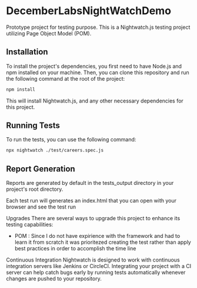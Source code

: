# DecemberLabsNightWatchDemo
Prototype project for testing purpose. This is a Nightwatch.js testing project utilizing Page Object Model (POM).

## Installation
To install the project's dependencies, you first need to have Node.js and npm installed on your machine. Then, you can clone this repository and run the following command at the root of the project:

```bash
npm install
```
This will install Nightwatch.js, and any other necessary dependencies for this project.

## Running Tests
To run the tests, you can use the following command:

```bash
npx nightwatch ./test/careers.spec.js
```

## Report Generation
Reports are generated by default in the tests_output directory in your project's root directory.

Each test run will generates an index.html that you can open with your browser and see the test run

Upgrades
There are several ways to upgrade this project to enhance its testing capabilities:
- POM : Since I do not have expirience with the framework and had to learn it from scratch it was prioritezed creating the test rather than apply best practices in order to accomplish the time line

Continuous Integration
Nightwatch is designed to work with continuous integration servers like Jenkins or CircleCI. Integrating your project with a CI server can help catch bugs early by running tests automatically whenever changes are pushed to your repository.
